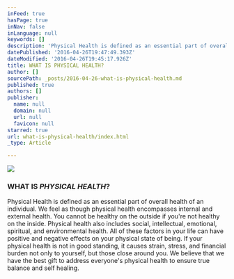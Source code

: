 ```yaml
---
inFeed: true
hasPage: true
inNav: false
inLanguage: null
keywords: []
description: 'Physical Health is defined as an essential part of overall health of an individual. We feel as though physical health encompasses internal and external health. You cannot be healthy on the outside if you’re not healthy on the inside. Physical health also includes social, intellectual, emotional, spiritual, and environmental health. All of these factors in your life can have positive and negative effects on your physical state of being. If your physical health is not in good standing, it causes strain, stress, and financial burden not only to yourself, but those close around you. We believe that we have the best gift to address everyone’s physical health to ensure true balance and self healing.'
datePublished: '2016-04-26T19:47:49.393Z'
dateModified: '2016-04-26T19:45:17.926Z'
title: WHAT IS PHYSICAL HEALTH?
author: []
sourcePath: _posts/2016-04-26-what-is-physical-health.md
published: true
authors: []
publisher:
  name: null
  domain: null
  url: null
  favicon: null
starred: true
url: what-is-physical-health/index.html
_type: Article

---
```

![](https://the-grid-user-content.s3-us-west-2.amazonaws.com/9b6a731a-4d5c-4fe2-9453-69e5e01b8d69.jpg)

### WHAT IS _PHYSICAL HEALTH_?

Physical Health is defined as an essential part of overall health of an individual. We feel as though physical health encompasses internal and external health. You cannot be healthy on the outside if you're not healthy on the inside. Physical health also includes social, intellectual, emotional, spiritual, and environmental health. All of these factors in your life can have positive and negative effects on your physical state of being. If your physical health is not in good standing, it causes strain, stress, and financial burden not only to yourself, but those close around you. We believe that we have the best gift to address everyone's physical health to ensure true balance and self healing.